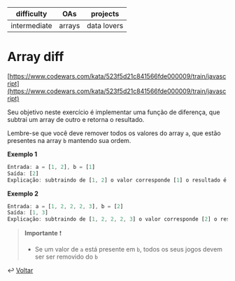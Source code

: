 | difficulty   | OAs    | projects    |
| ------------ | ------ | ----------- |
| intermediate | arrays | data lovers |

# Array diff

[https://www.codewars.com/kata/523f5d21c841566fde000009/train/javascript](https://www.codewars.com/kata/523f5d21c841566fde000009/train/javascript)

Seu objetivo neste exercício é implementar uma função de diferença, que subtrai
um array de outro e retorna o resultado.

Lembre-se que você deve remover todos os valores do array `a`, que estão
presentes na array `b` mantendo sua ordem.

**Exemplo 1**

```js
Entrada: a = [1, 2], b = [1]
Saída: [2]
Explicação: subtraindo de [1, 2] o valor corresponde [1] o resultado é [2]
```

**Exemplo 2**

```js
Entrada: a = [1, 2, 2, 2, 3], b = [2]
Saída: [1, 3]
Explicação: subtraindo de [1, 2, 2, 2, 3] o valor corresponde [2] o resultado é [1, 3]
```

> **Importante** ❗
>
> - Se um valor de `a` está presente em `b`, todos os seus jogos devem ser
>   ser removido do `b`

↩️ [Voltar](../../README.md)
